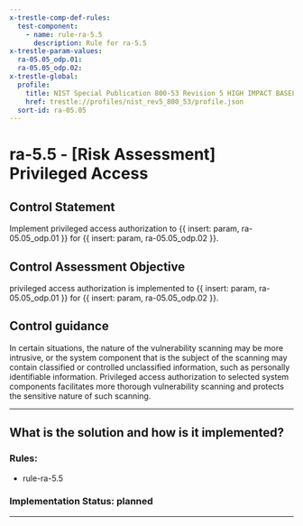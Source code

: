 ```yaml
---
x-trestle-comp-def-rules:
  test-component:
    - name: rule-ra-5.5
      description: Rule for ra-5.5
x-trestle-param-values:
  ra-05.05_odp.01:
  ra-05.05_odp.02:
x-trestle-global:
  profile:
    title: NIST Special Publication 800-53 Revision 5 HIGH IMPACT BASELINE
    href: trestle://profiles/nist_rev5_800_53/profile.json
  sort-id: ra-05.05
---
```


# ra-5.5 - \[Risk Assessment\] Privileged Access

## Control Statement

Implement privileged access authorization to {{ insert: param, ra-05.05_odp.01 }} for {{ insert: param, ra-05.05_odp.02 }}.

## Control Assessment Objective

privileged access authorization is implemented to {{ insert: param, ra-05.05_odp.01 }} for {{ insert: param, ra-05.05_odp.02 }}.

## Control guidance

In certain situations, the nature of the vulnerability scanning may be more intrusive, or the system component that is the subject of the scanning may contain classified or controlled unclassified information, such as personally identifiable information. Privileged access authorization to selected system components facilitates more thorough vulnerability scanning and protects the sensitive nature of such scanning.

______________________________________________________________________

## What is the solution and how is it implemented?

<!-- For implementation status enter one of: implemented, partial, planned, alternative, not-applicable -->

<!-- Note that the list of rules under ### Rules: is read-only and changes will not be captured after assembly to JSON -->

<!-- Add control implementation description here for control: ra-5.5 -->

### Rules:

  - rule-ra-5.5

### Implementation Status: planned

______________________________________________________________________
